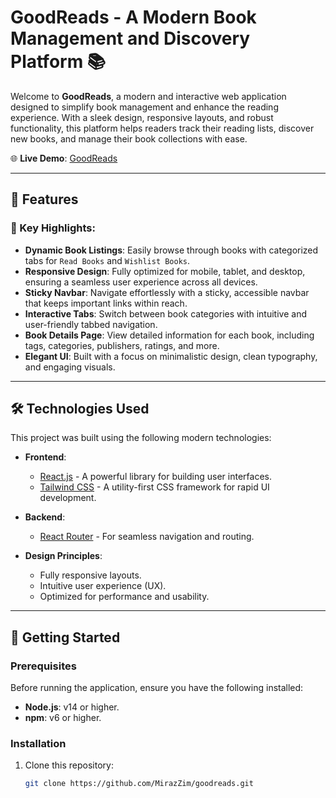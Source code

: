 # GoodReads - A Modern Book Management and Discovery Platform 📚

Welcome to **GoodReads**, a modern and interactive web application designed to simplify book management and enhance the reading experience. With a sleek design, responsive layouts, and robust functionality, this platform helps readers track their reading lists, discover new books, and manage their book collections with ease.

🌐 **Live Demo**: [GoodReads](https://goodreads1327.netlify.app)

---

## 🌟 Features

### 🔖 Key Highlights:
- **Dynamic Book Listings**: Easily browse through books with categorized tabs for `Read Books` and `Wishlist Books`.
- **Responsive Design**: Fully optimized for mobile, tablet, and desktop, ensuring a seamless user experience across all devices.
- **Sticky Navbar**: Navigate effortlessly with a sticky, accessible navbar that keeps important links within reach.
- **Interactive Tabs**: Switch between book categories with intuitive and user-friendly tabbed navigation.
- **Book Details Page**: View detailed information for each book, including tags, categories, publishers, ratings, and more.
- **Elegant UI**: Built with a focus on minimalistic design, clean typography, and engaging visuals.

---

## 🛠️ Technologies Used

This project was built using the following modern technologies:

- **Frontend**:
  - [React.js](https://reactjs.org/) - A powerful library for building user interfaces.
  - [Tailwind CSS](https://tailwindcss.com/) - A utility-first CSS framework for rapid UI development.

- **Backend**:
  - [React Router](https://reactrouter.com/) - For seamless navigation and routing.

- **Design Principles**:
  - Fully responsive layouts.
  - Intuitive user experience (UX).
  - Optimized for performance and usability.

---

## 🚀 Getting Started

### Prerequisites
Before running the application, ensure you have the following installed:
- **Node.js**: v14 or higher.
- **npm**: v6 or higher.

### Installation
1. Clone this repository:
   ```bash
   git clone https://github.com/MirazZim/goodreads.git
